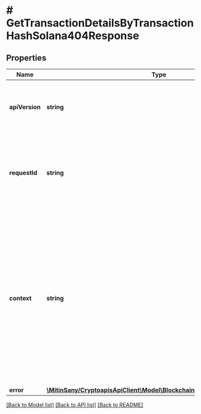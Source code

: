 # # GetTransactionDetailsByTransactionHashSolana404Response

## Properties

Name | Type | Description | Notes
------------ | ------------- | ------------- | -------------
**apiVersion** | **string** | Specifies the version of the API that incorporates this endpoint. |
**requestId** | **string** | Defines the ID of the request. The &#x60;requestId&#x60; is generated by Crypto APIs and it&#39;s unique for every request. |
**context** | **string** | In batch situations the user can use the context to correlate responses with requests. This property is present regardless of whether the response was successful or returned as an error. &#x60;context&#x60; is specified by the user. | [optional]
**error** | [**\MitinSany/CryptoapisApiClient\Model\BlockchainDataTransactionNotFound**](BlockchainDataTransactionNotFound.md) |  |

[[Back to Model list]](../../README.md#models) [[Back to API list]](../../README.md#endpoints) [[Back to README]](../../README.md)
